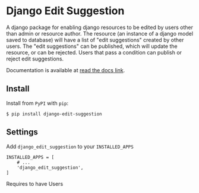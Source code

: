 # Django Edit Suggestion

A django package for enabling django resources to be edited by users other than admin or resource author.
The resource (an instance of a django model saved to database) will have a list of "edit suggestions" created by other users. The "edit suggestions" can be published,
which will update the resource, or can be rejected. Users that pass a condition can publish or reject edit suggestions.

Documentation is available at [read the docs link](https://django-edit-suggestion.readthedocs.io/en/latest/).

## Install

Install from `PyPI` with ``pip``:

    $ pip install django-edit-suggestion


## Settings


Add ``django_edit_suggestion`` to your ``INSTALLED_APPS``

    INSTALLED_APPS = [
        # ...
        'django_edit_suggestion',
    ]

Requires to have Users
